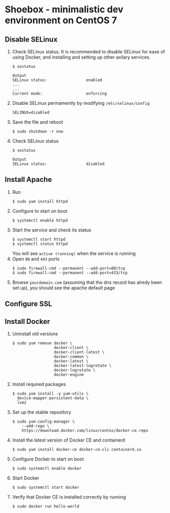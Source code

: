 # Shoebox - minimalistic dev environment on CentOS 7

## Disable SELinux

1. Check SELinux status. It is recommended to disable SELinux for ease of using Docker, and installing and setting up other axilary services.

    ```
    $ sestatus

    Output
    SELinux status:                 enabled
    ...
    ...
    Current mode:                   enforcing
    ```

2. Disable SELinux permamently by modifying `/etc/selinux/config`
    ```
    SELINUX=disabled
    ```

3. Save the file and reboot

    ```
    $ sudo shutdown -r now
    ```

4. Check SELinux status
    ```
    $ sestatus

    Output
    SELinux status:                 disabled
    ```
    
## Install Apache

1. Run
    ```
    $ sudo yum install httpd
    ```
2. Configure to start on boot
    ```
    $ systemctl enable httpd
    ```
3. Start the service and check its status
    ```
    $ systemctl start httpd
    $ systemctl status httpd
    ```
    You will see `active (running)` when the service is running
4. Open `80` and `443` ports
    ```
    $ sudo firewall-cmd --permanent --add-port=80/tcp
    $ sudo firewall-cmd --permanent --add-port=433/tcp
5. Browse `yourdomain.com` (assuming that the dns record has alredy been set up), you should see the apache default page

## Configure SSL

## Install Docker

1. Uninstall old versions
    ```
    $ sudo yum remove docker \
                      docker-client \
                      docker-client-latest \
                      docker-common \
                      docker-latest \
                      docker-latest-logrotate \
                      docker-logrotate \
                      docker-engine
    ```

2.  Install required packages
    ```
    $ sudo yum install -y yum-utils \
      device-mapper-persistent-data \
      lvm2
    ```

3. Set up the stable repository
    ```
    $ sudo yum-config-manager \
        --add-repo \
        https://download.docker.com/linux/centos/docker-ce.repo
    ```

4. Install the latest version of Docker CE and containerd
    ```
    $ sudo yum install docker-ce docker-ce-cli containerd.io
    ```
5. Configure Docker to start on boot
    ```
    $ sudo systemctl enable docker
    ```    
6. Start Docker
    ```
    $ sudo systemctl start docker
    ```

7. Verify that Docker CE is installed correctly by running
    ```
    $ sudo docker run hello-world
    ```
